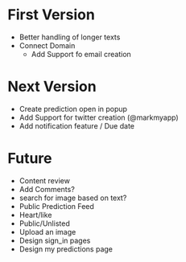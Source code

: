 # First Version
* Better handling of longer texts
* Connect Domain
  * Add Support fo email creation

# Next Version
* Create prediction open in popup
* Add Support for twitter creation (@markmyapp)
* Add notification feature / Due date

# Future
* Content review
* Add Comments?
* search for image based on text?
* Public Prediction Feed
* Heart/like
* Public/Unlisted
* Upload an image
* Design sign_in pages
* Design my predictions page
